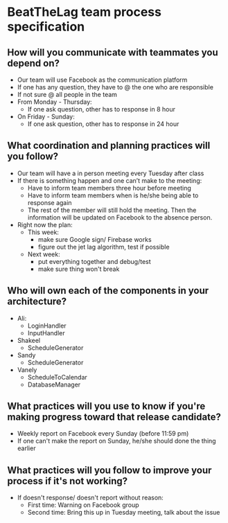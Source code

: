 # BeatTheLag team process specification

## How will you communicate with teammates you depend on?
- Our team will use Facebook as the communication platform
- If one has any question, they have to @ the one who are responsible
- If not sure @ all people in the team
- From Monday - Thursday:
    - If one ask question, other has to response in 8 hour
- On Friday - Sunday:
    - If one ask question, other has to response in 24 hour

## What coordination and planning practices will you follow?
- Our team will have a in person meeting every Tuesday after class
- If there is something happen and one can’t make to the meeting:
    - Have to inform team members three hour before meeting
    - Have to inform team members when is he/she being able to response again
    - The rest of the member will still hold the meeting. Then the information will be updated on Facebook to the absence person.
- Right now the plan:
    - This week:
        - make sure Google sign/ Firebase works
        - figure out the jet lag algorithm, test if possible
    - Next week:
        - put everything together and debug/test
        - make sure thing won't break

## Who will own each of the components in your architecture?
- Ali:
    - LoginHandler
    - InputHandler
- Shakeel
    - ScheduleGenerator
- Sandy
    - ScheduleGenerator
- Vanely
    - ScheduleToCalendar
    - DatabaseManager

## What practices will you use to know if you're making progress toward that release candidate?
- Weekly report on Facebook every Sunday (before 11:59 pm)
- If one can't make the report on Sunday, he/she should done the thing earlier

## What practices will you follow to improve your process if it's not working?
- If doesn't response/ doesn't report without reason:
    - First time: Warning on Facebook group
    - Second time: Bring this up in Tuesday meeting, talk about the issue
